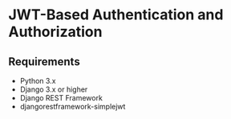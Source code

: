 # JWT-Based Authentication and Authorization

## Requirements
- Python 3.x
- Django 3.x or higher
- Django REST Framework
- djangorestframework-simplejwt
